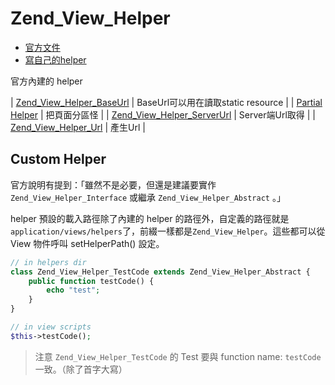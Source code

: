 # Zend_View_Helper

* [官方文件](http://framework.zend.com/manual/1.12/en/zend.view.helpers.html)
* [寫自己的helper](http://framework.zend.com/manual/1.12/en/zend.view.helpers.html#zend.view.helpers.custom)

官方內建的 helper

| [Zend_View_Helper_BaseUrl](http://framework.zend.com/manual/1.12/en/zend.view.helpers.html#zend.view.helpers.initial.baseurl) | BaseUrl可以用在讀取static resource |
| [Partial Helper](http://framework.zend.com/manual/1.12/en/zend.view.helpers.html#zend.view.helpers.initial.partial) | 把頁面分區怪 |
| [Zend_View_Helper_ServerUrl](http://framework.zend.com/manual/1.12/en/zend.view.helpers.html#zend.view.helpers.initial) | Server端Url取得 |
| [Zend_View_Helper_Url](http://framework.zend.com/manual/1.12/en/zend.view.helpers.html#zend.view.helpers.initial) | 產生Url |

## Custom Helper

官方說明有提到：「雖然不是必要，但還是建議要實作 `Zend_View_Helper_Interface` 或繼承 `Zend_View_Helper_Abstract` 。」

helper 預設的載入路徑除了內建的 helper 的路徑外，自定義的路徑就是`application/views/helpers`了，前綴一樣都是`Zend_View_Helper`。這些都可以從 View 物件呼叫 setHelperPath() 設定。

```php
// in helpers dir
class Zend_View_Helper_TestCode extends Zend_View_Helper_Abstract {
    public function testCode() {
        echo "test";
    }
}

// in view scripts
$this->testCode();
```

> 注意 `Zend_View_Helper_TestCode` 的 Test 要與 function name: `testCode` 一致。（除了首字大寫）
